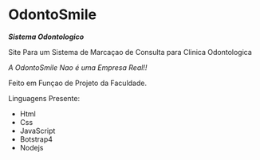 # OdontoSmile
<strong>*Sistema Odontologico*</strong>

Site Para um Sistema de Marcaçao de Consulta para Clinica Odontologica

_A OdontoSmile Nao é uma Empresa Real!!_

Feito em Funçao de Projeto da Faculdade.

Linguagens Presente:

- Html
- Css
- JavaScript
- Botstrap4
- Nodejs
